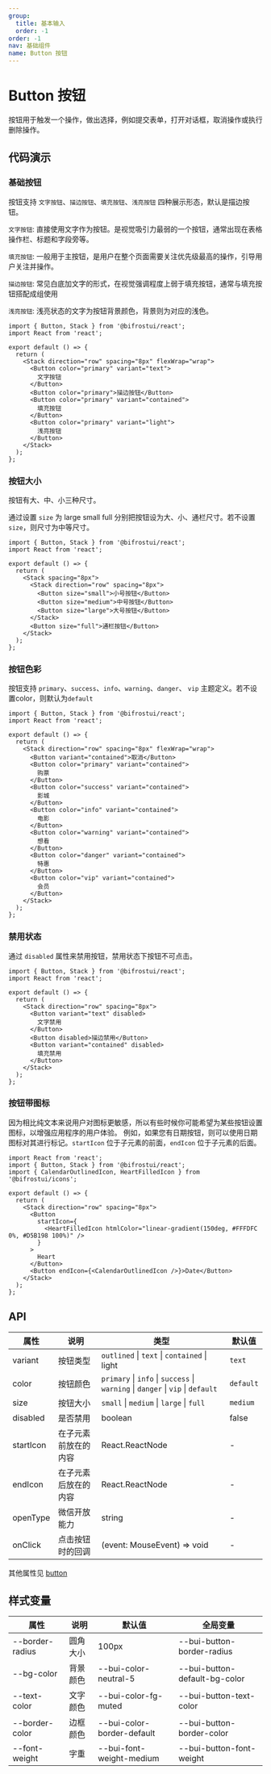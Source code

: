 ```yaml
---
group:
  title: 基本输入
  order: -1
order: -1
nav: 基础组件
name: Button 按钮
---
```


# Button 按钮

按钮用于触发一个操作，做出选择，例如提交表单，打开对话框，取消操作或执行删除操作。

## 代码演示

### 基础按钮

按钮支持 `文字按钮`、`描边按钮`、`填充按钮`、`浅亮按钮` 四种展示形态，默认是描边按钮。

`文字按钮`: 直接使用文字作为按钮。是视觉吸引力最弱的一个按钮，通常出现在表格操作栏、标题和字段旁等。

`填充按钮`: 一般用于主按钮，是用户在整个页面需要关注优先级最高的操作，引导用户关注并操作。

`描边按钮`: 常见白底加文字的形式，在视觉强调程度上弱于填充按钮，通常与填充按钮搭配成组使用

`浅亮按钮`: 浅亮状态的文字为按钮背景颜色，背景则为对应的浅色。

```tsx
import { Button, Stack } from '@bifrostui/react';
import React from 'react';

export default () => {
  return (
    <Stack direction="row" spacing="8px" flexWrap="wrap">
      <Button color="primary" variant="text">
        文字按钮
      </Button>
      <Button color="primary">描边按钮</Button>
      <Button color="primary" variant="contained">
        填充按钮
      </Button>
      <Button color="primary" variant="light">
        浅亮按钮
      </Button>
    </Stack>
  );
};
```

### 按钮大小

按钮有大、中、小三种尺寸。

通过设置 `size` 为 large small full 分别把按钮设为大、小、通栏尺寸。若不设置 `size`，则尺寸为中等尺寸。

```tsx
import { Button, Stack } from '@bifrostui/react';
import React from 'react';

export default () => {
  return (
    <Stack spacing="8px">
      <Stack direction="row" spacing="8px">
        <Button size="small">小号按钮</Button>
        <Button size="medium">中号按钮</Button>
        <Button size="large">大号按钮</Button>
      </Stack>
      <Button size="full">通栏按钮</Button>
    </Stack>
  );
};
```

### 按钮色彩

按钮支持 `primary`、`success`、`info`、`warning`、`danger`、 `vip` 主题定义。若不设置color，则默认为`default`

```tsx
import { Button, Stack } from '@bifrostui/react';
import React from 'react';

export default () => {
  return (
    <Stack direction="row" spacing="8px" flexWrap="wrap">
      <Button variant="contained">取消</Button>
      <Button color="primary" variant="contained">
        购票
      </Button>
      <Button color="success" variant="contained">
        影城
      </Button>
      <Button color="info" variant="contained">
        电影
      </Button>
      <Button color="warning" variant="contained">
        想看
      </Button>
      <Button color="danger" variant="contained">
        特惠
      </Button>
      <Button color="vip" variant="contained">
        会员
      </Button>
    </Stack>
  );
};
```

### 禁用状态

通过 `disabled` 属性来禁用按钮，禁用状态下按钮不可点击。

```tsx
import { Button, Stack } from '@bifrostui/react';
import React from 'react';

export default () => {
  return (
    <Stack direction="row" spacing="8px">
      <Button variant="text" disabled>
        文字禁用
      </Button>
      <Button disabled>描边禁用</Button>
      <Button variant="contained" disabled>
        填充禁用
      </Button>
    </Stack>
  );
};
```

### 按钮带图标

因为相比纯文本来说用户对图标更敏感，所以有些时候你可能希望为某些按钮设置图标，以增强应用程序的用户体验。 例如，如果您有日期按钮，则可以使用日期图标对其进行标记。`startIcon` 位于子元素的前面，`endIcon` 位于子元素的后面。

```tsx
import React from 'react';
import { Button, Stack } from '@bifrostui/react';
import { CalendarOutlinedIcon, HeartFilledIcon } from '@bifrostui/icons';

export default () => {
  return (
    <Stack direction="row" spacing="8px">
      <Button
        startIcon={
          <HeartFilledIcon htmlColor="linear-gradient(150deg, #FFFDFC 0%, #D5B198 100%)" />
        }
      >
        Heart
      </Button>
      <Button endIcon={<CalendarOutlinedIcon />}>Date</Button>
    </Stack>
  );
};
```

## API

| 属性      | 说明                 | 类型                                                                            | 默认值    |
| --------- | -------------------- | ------------------------------------------------------------------------------- | --------- |
| variant   | 按钮类型             | `outlined` \| `text` \| `contained` \| light                                    | `text`    |
| color     | 按钮颜色             | `primary` \| `info` \| `success` \| `warning` \| `danger` \| `vip` \| `default` | `default` |
| size      | 按钮大小             | `small` \| `medium` \| `large` \| `full`                                        | `medium`  |
| disabled  | 是否禁用             | boolean                                                                         | false     |
| startIcon | 在子元素前放在的内容 | React.ReactNode                                                                 | -         |
| endIcon   | 在子元素后放在的内容 | React.ReactNode                                                                 | -         |
| openType  | 微信开放能力         | string                                                                          | -         |
| onClick   | 点击按钮时的回调     | (event: MouseEvent) => void                                                     | -         |

其他属性见 [button](https://developer.mozilla.org/en-US/docs/Web/HTML/Element/button#attributes)

## 样式变量

| 属性            | 说明     | 默认值                     | 全局变量                      |
| --------------- | -------- | -------------------------- | ----------------------------- |
| --border-radius | 圆角大小 | 100px                      | --bui-button-border-radius    |
| --bg-color      | 背景颜色 | --bui-color-neutral-5      | --bui-button-default-bg-color |
| --text-color    | 文字颜色 | --bui-color-fg-muted       | --bui-button-text-color       |
| --border-color  | 边框颜色 | --bui-color-border-default | --bui-button-border-color     |
| --font-weight   | 字重     | --bui-font-weight-medium   | --bui-button-font-weight      |
